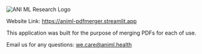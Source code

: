 ![ANI ML Research Logo](https://github.com/user-attachments/assets/1d3dc22c-8d7d-46ce-b40f-35df418eabd8)

Website Link: https://animl-pdfmerger.streamlit.app

This application was built for the purpose of merging PDFs for each of use. 

Email us for any questions:
we.care@animl.health 
